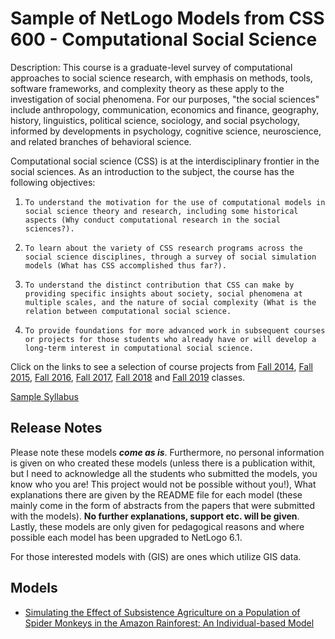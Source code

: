 # Sample of NetLogo Models from CSS 600 - Computational Social Science 

Description: This course is a graduate-level survey of computational approaches to social science research, with emphasis on methods, tools, software frameworks, and complexity theory as these apply to the investigation of social phenomena. For our purposes, "the social sciences" include anthropology, communication, economics and finance, geography, history, linguistics, political science, sociology, and social psychology, informed by developments in psychology, cognitive science, neuroscience, and related branches of behavioral science.

Computational social science (CSS) is at the interdisciplinary frontier in the social sciences. As an introduction to the subject, the course has the following objectives:

1.     To understand the motivation for the use of computational models in social science theory and research, including some historical aspects (Why conduct computational research in the social sciences?).
1.     To learn about the variety of CSS research programs across the social science disciplines, through a survey of social simulation models (What has CSS accomplished thus far?).
1.     To understand the distinct contribution that CSS can make by providing specific insights about society, social phenomena at multiple scales, and the nature of social complexity (What is the relation between computational social science.
1.     To provide foundations for more advanced work in subsequent courses or projects for those students who already have or will develop a long-term interest in computational social science.

Click on the links to see a selection of course projects from [Fall 2014](https://youtu.be/kbH9qWMVj6Y), [Fall 2015](https://youtu.be/W79IS9LETEc), [Fall 2016](https://youtu.be/CWV-RfbSsmk), [Fall 2017](https://youtu.be/_cOHYyYEnYU), [Fall 2018](https://youtu.be/j2zehqPFCkY) and [Fall 2019](https://youtu.be/tE-DGT3kYyM) classes.
 
[Sample Syllabus](https://www.dropbox.com/s/xmi2qgeosmxgdw5/CSS600.pdf?dl=0)

## Release Notes
Please note these models ***come as is***. Furthermore, no personal information is given on who created these models (unless there is a publication withit, but I need to acknowledge all the students who submitted the models, you know who you are! This project would not be possible without you!), What explanations there are given by the README file for each model (these mainly come in the form of abstracts from the papers that were submitted with the models). **No further explanations, support etc. will be given**. Lastly, these models are only given for pedagogical reasons and where possible each model has been upgraded to NetLogo 6.1.

For those interested models with (GIS) are ones which utilize GIS data.

## Models
* [Simulating the Effect of Subsistence Agriculture on a Population of Spider Monkeys in the Amazon Rainforest: An Individual-based Model](Farming_Monkey_Model)


